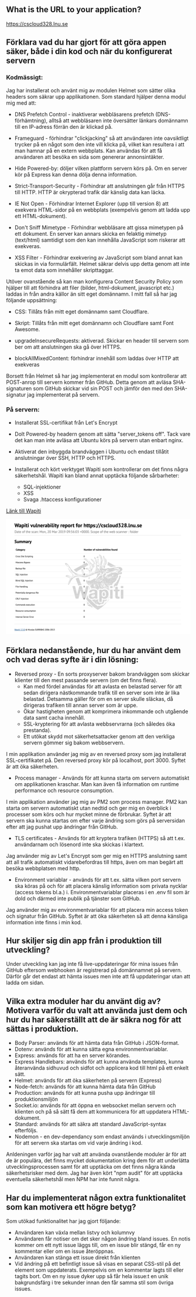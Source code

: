 ## What is the URL to your application?
https://cscloud328.lnu.se

## Förklara vad du har gjort för att göra appen säker, både i din kod och när du konfigurerat servern

### Kodmässigt:

Jag har installerat och använt mig av modulen Helmet som sätter olika headers som säkrar upp applikationen. Som standard hjälper denna modul mig med att:

* DNS Prefetch Control - inaktiverar webbläsarens prefetch (DNS-förhämtning), alltså att webbläsaren inte översätter länkars domännamn till en IP-adress förrän den är klickad på.
  
* Frameguard - förhindrar "clickjacking" så att användaren inte oavsiktligt trycker på en något som den inte vill klicka på, vilket kan resultera i att man hamnar på en extern webbplats. Kan användas för att få användaren att besöka en sida som genererar annonsintäkter.

* Hide Powered-by: döljer vilken plattform servern körs på. Om en server kör på Express kan denna dölja denna information.

* Strict-Transport-Security - Förhindrar att anslutningen går från HTTPS till HTTP. HTTP är okrypterad trafik där känslig data kan läcka.

* IE Not Open - Förhindrar Internet Explorer (upp till version 8) att exekvera HTML-sidor på en webbplats (exempelvis genom att ladda upp ett HTML-dokument).

* Don't Sniff Mimetype - Förhindrar webbläsare att gissa mimetypen på ett dokument. En server kan annars skicka en felaktig mimetyp (text/html) samtidigt som den kan innehålla JavaScript som riskerar att exekveras.

* XSS Filter - Förhindrar exekvering av JavaScript som bland annat kan skickas in via formulärfält. Helmet säkrar delvis upp detta genom att inte ta emot data som innehåller skripttaggar.

Utöver ovanstående så kan man konfigurera Content Security Policy som hjälper till att förhindra att filer (bilder, html-dokument, javascript etc.) laddas in från andra källor än sitt eget domännamn. I mitt fall så har jag följande uppsättning:

* CSS: Tillåts från mitt eget domännamn samt Cloudflare.

* Skript: Tillåts från mitt eget domännamn och Cloudflare samt Font Awesome.

* upgradeInsecureRequests: aktiverad. Skickar en header till servern som ber om att anslutningen ska gå över HTTPS.

* blockAllMixedContent: förhindrar innehåll som laddas över HTTP att exekveras

Borsett från Helmet så har jag implementerat en modul som kontrollerar att POST-anrop till servern kommer från GitHub. Detta genom att avläsa SHA-signaturen som GitHub skickar vid sin POST och jämför den med den SHA-signatur jag implementerat på servern.

### På servern:
* Installerat SSL-certifikat från Let's Encrypt
* Dolt Powered-by headern genom att sätta "server_tokens off". Tack vare det kan man inte avläsa att Ubuntu körs på servern utan enbart nginx.
* Aktiverat den inbyggda brandväggen i Ubuntu och endast tillåtit anslutningar över SSH, HTTP och HTTPS.
* Installerat och kört verktyget Wapiti som kontrollerar om det finns några säkerhetshål. Wapiti kan bland annat upptäcka följande sårbarheter:

	* SQL-injektioner
	* XSS
	* Svaga .htaccess konfigurationer

[Länk till Wapiti](http://wapiti.sourceforge.net/)

![Security report](./security-report.png)

## Förklara nedanstående, hur du har använt dem och vad deras syfte är i din lösning:

* Reversed proxy - En sorts proxyserver bakom brandväggen som skickar klienter till den mest passande servern (om det finns flera). 
	* Kan med fördel användas för att avlasta en belastad server för att sedan dirigera nästkommande trafik till en server som inte är lika belastad. Detsamma gäller för om en server skulle släckas, då dirigeras trafiken till annan server som är uppe.
	* Ökar hastigheten genom att komprimera inkommande och utgående data samt cacha innehåll. 
	* SSL-kryptering för att avlasta webbservrarna (och således öka prestanda).
	* Ett utökat skydd mot säkerhetsattacker genom att den verkliga servern gömmer sig bakom webbservern.

I min applikation använder jag mig av en reversed proxy som jag installerat SSL-certifikatet på. Den reversed proxy kör på localhost, port 3000. Syftet är att öka säkerheten.

* Process manager - Används för att kunna starta om servern automatiskt om applikationen kraschar. Man kan även få information om runtime performance och resource consumption.

I min applikation använder jag mig av PM2 som process manager. PM2 kan starta om servern automatiskt utan nedtid och ger mig en överblick i processer som körs och hur mycket minne de förbrukar. Syftet är att servern ska kunna startas om efter varje ändring som görs på serversidan efter att jag pushat upp ändringar från GitHub.

* TLS certificates - Används för att kryptera trafiken (HTTPS) så att t.ex. användarnam och lösenord inte ska skickas i klartext. 

Jag använder mig av Let's Encrypt som ger mig en HTTPS anslutning samt att all trafik automatiskt vidarebefordras till https, även om man begärt att besöka webbplatsen med http.

* Environment variablar - används för att t.ex. sätta vilken port servern ska köras på och för att placera känslig information som privata nycklar (access tokens bl.a.) i. Environmentvariablar placeras i en .env fil som är dold och därmed inte publik på tjänster som GitHub. 

Jag använder mig av environmentvariablar för att placera min access token och signatur från GitHub. Syftet är att öka säkerheten så att denna känsliga information inte finns i min kod.

## Hur skiljer sig din app från i produktion till utveckling?

Under utveckling kan jag inte få live-uppdateringar för mina issues från GitHub eftersom webhooken är registrerad på domännamnet på servern. Därför går det endast att hämta issues men inte att få uppdateringar utan att ladda om sidan.

## Vilka extra moduler har du använt dig av? Motivera varför du valt att använda just dem och hur du har säkerställt att de är säkra nog för att sättas i produktion.

* Body Parser: används för att hämta data från GitHub i JSON-format.
* Dotenv: används för att kunna sätta egna environmentvariablar.
* Express: används för att ha en server körandes. 
* Express Handlebars: används för att kunna använda templates, kunna återanvända sidhuvud och sidfot och applicera kod till html på ett enkelt sätt.
* Helmet: används för att öka säkerheten på servern (Express)
* Node-fetch: används för att kunna hämta data från GitHub
* Production: används för att kunna pusha upp ändringar till produktionsmiljön
* Socket.io: används för att öppna en websocket mellan servern och klienten och på så sätt få dem att kommunicera för att uppdatera HTML-dokument.
* Standard: används för att säkra att standard JavaScript-syntax efterföljs.
* Nodemon - en dev-dependancy som endast används i utvecklingsmiljön för att servern ska startas om vid varje ändring i kod.

Anldeningen varför jag har valt att använda ovanstående moduler är för att de är populära, det finns mycket dokumentation kring dem för att underlätta utvecklingsprocessen samt för att upptäcka om det finns några kända säkerhetsrisker med dem. Jag har även kört "npm audit" för att upptäcka eventuella säkerhetshål men NPM har inte funnit några.

## Har du implementerat någon extra funktionalitet som kan motivera ett högre betyg?

Som utökad funktionalitet har jag gjort följande:

* Användaren kan växla mellan listvy och kolumnvy
* Användaren får notiser om det sker någon ändring bland issues. En notis kommer om ett nytt issue läggs till, om en issue blir stängd, får en ny kommentar eller om en issue återöppnas.
* Användaren kan stänga ett issue direkt från klienten
* Vid ändring på ett befintligt issue så visas en separat CSS-stil på det element som uppdaterats. Exempelvis om en kommentar lagts till eller tagits bort. Om en ny issue dyker upp så får hela issue:t en unik bakgrundsfärg i tre sekunder innan den får samma stil som övriga issues.